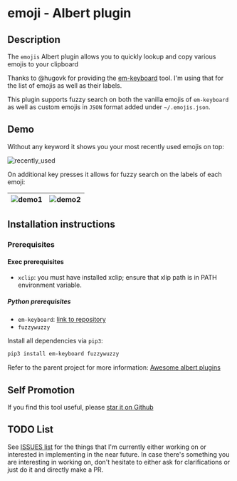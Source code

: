 # emoji - Albert plugin

## Description

The `emojis` Albert plugin allows you to quickly lookup and copy various emojis
to your clipboard

Thanks to @hugovk for providing the
[em-keyboard](https://github.com/hugovk/em-keyboard) tool. I'm using that for
the list of emojis as well as their labels.

This plugin supports fuzzy search on both the vanilla emojis of `em-keyboard` as
well as custom emojis in `JSON` format added under `~/.emojis.json`.

## Demo

Without any keyword it shows you your most recently used emojis on top:

![recently_used](https://github.com/bergercookie/awesome-albert-plugins/blob/master/plugins/emoji/misc/demo0.png)

On additional key presses it allows for fuzzy search on the labels of each emoji:

| ![demo1](https://github.com/bergercookie/awesome-albert-plugins/blob/master/plugins/emoji/misc/demo1.png) | ![demo2](https://github.com/bergercookie/awesome-albert-plugins/blob/master/plugins/emoji/misc/demo2.png) |
| :----------------------------------------------------------------------------------------------------------------: | :----------------------------------------------------------------------------------------------------------------: |

## Installation instructions

### Prerequisites

#### Exec prerequisites

- `xclip`: you must have installed xclip; ensure that xlip path is in PATH environment variable.

##### Python prerequisites

- `em-keyboard`: [link to repository](https://github.com/hugovk/em-keyboard)
- `fuzzywuzzy`
  
Install all dependencies via `pip3`:

```bash
pip3 install em-keyboard fuzzywuzzy
```

Refer to the parent project for more information: [Awesome albert plugins](https://github.com/bergercookie/awesome-albert-plugins)

## Self Promotion

If you find this tool useful, please [star it on Github](https://github.com/bergercookie/awesome-albert-plugins)

## TODO List

See [ISSUES list](https://github.com/bergercookie/awesome-albert-plugins/issues) for the things that
I'm currently either working on or interested in implementing in the near
future. In case there's something you are interesting in working on, don't
hesitate to either ask for clarifications or just do it and directly make a PR.
